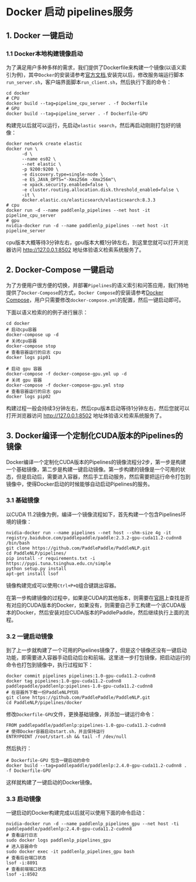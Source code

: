 # Docker 启动 pipelines服务

## 1. Docker 一键启动

### 1.1 Docker本地构建镜像启动

为了满足用户多种多样的需求，我们提供了Dockerfile来构建一个镜像(以语义索引为例)，其中`Docker`的安装请参考[官方文档](https://docs.docker.com/desktop/),安装完以后，修改服务端运行脚本`run_server.sh`，客户端界面脚本`run_client.sh`，然后执行下面的命令：

```
cd docker
# CPU
docker build --tag=pipeline_cpu_server . -f Dockerfile
# GPU
docker build --tag=pipeline_server . -f Dockerfile-GPU
```
构建完以后就可以运行，先启动`elastic search`，然后再启动刚刚打包好的镜像：

```
docker network create elastic
docker run \
      -d \
      --name es02 \
      --net elastic \
      -p 9200:9200 \
      -e discovery.type=single-node \
      -e ES_JAVA_OPTS="-Xms256m -Xmx256m"\
      -e xpack.security.enabled=false \
      -e cluster.routing.allocation.disk.threshold_enabled=false \
      -it \
      docker.elastic.co/elasticsearch/elasticsearch:8.3.3
# cpu
docker run -d --name paddlenlp_pipelines --net host -it pipeline_cpu_server
# gpu
nvidia-docker run -d --name paddlenlp_pipelines --net host -it pipeline_server
```

cpu版本大概等待3分钟左右，gpu版本大概1分钟左右，到这里您就可以打开浏览器访问 http://127.0.0.1:8502 地址体验语义检索系统服务了。

## 2. Docker-Compose 一键启动

为了方便用户很方便的切换，并部署`Pipelines`的语义索引和问答应用，我们特地提供了`Docker-Compose`的方式，`Docker Compose`的安装请参考[Docker Compose](https://docs.docker.com/compose/)，用户只需要修改`docker-compose.yml`的配置，然后一键启动即可。

下面以语义检索的的例子进行展示：

```
cd docker
# 启动cpu容器
docker-compose up -d
# 关闭cpu容器
docker-compose stop
# 查看容器运行的日志 cpu
docker logs pip01

# 启动 gpu 容器
docker-compose -f docker-compose-gpu.yml up -d
# 关闭 gpu 容器
docker-compose -f docker-compose-gpu.yml stop
# 查看容器运行的日志 gpu
docker logs pip02
```
构建过程一般会持续3分钟左右，然后cpu版本启动等待1分钟左右，然后您就可以打开浏览器访问 http://127.0.0.1:8502 地址体验语义检索系统服务了。

## 3. Docker编译一个定制化CUDA版本的Pipelines的镜像

Docker编译一个定制化CUDA版本的Pipelines的镜像流程分2步，第一步是构建一个基础镜像，第二步是构建一键启动镜像。第一步构建的镜像是一个可用的状态，但是启动后，需要进入容器，然后手工启动服务，然后需要把运行命令打包到镜像中，使得Docker启动的时候能够自动启动Pipelines的服务。

### 3.1 基础镜像

以CUDA 11.2镜像为例，编译一个镜像流程如下，首先构建一个包含Pipelines环境的镜像：

```
nvidia-docker run --name pipelines --net host --shm-size 4g -it registry.baidubce.com/paddlepaddle/paddle:2.3.2-gpu-cuda11.2-cudnn8 /bin/bash
git clone https://github.com/PaddlePaddle/PaddleNLP.git
cd PaddleNLP/pipelines/
pip install -r requirements.txt -i https://pypi.tuna.tsinghua.edu.cn/simple
python setup.py install
apt-get install lsof
```
镜像构建完成可以使用`Ctrl+P+Q`组合键跳出容器。

在第一步构建镜像的过程中，如果是CUDA的其他版本，则需要在[官网](https://www.paddlepaddle.org.cn/install/quick?docurl=/documentation/docs/zh/install/docker/linux-docker.html)上查找是否有对应的CUDA版本的Docker，如果没有，则需要自己手工构建一个该CUDA版本的Docker，然后安装对应CUDA版本的PaddlePaddle，然后继续执行上面的流程。

### 3.2 一键启动镜像

到了上一步就构建了一个可用的Pipelines镜像了，但是这个镜像还没有一键启动功能，即需要进入容器手动启动后台和前端。这里进一步打包镜像，把启动运行的命令也打包到镜像中，执行过程如下：

```
docker commit pipelines pipelines:1.0-gpu-cuda11.2-cudnn8
docker tag pipelines:1.0-gpu-cuda11.2-cudnn8  paddlepaddle/paddlenlp:pipelines-1.0-gpu-cuda11.2-cudnn8
# 在容器外下载一份PaddleNLP代码
git clone https://github.com/PaddlePaddle/PaddleNLP.git
cd PaddleNLP/pipelines/docker
```
修改`Dockerfile-GPU`文件，更换基础镜像，并添加一键运行命令：

```
FROM paddlepaddle/paddlenlp:pipelines-1.0-gpu-cuda11.2-cudnn8
# 使得Docker容器启动start.sh，并且保持运行
ENTRYPOINT /root/start.sh && tail -f /dev/null
```
然后执行：

```
# Dockerfile-GPU 包含一键启动的命令
docker build --tag=paddlepaddle/paddlenlp:2.4.0-gpu-cuda11.2-cudnn8 . -f Dockerfile-GPU
```

这样就构建了一键启动的Docker镜像。

### 3.3 启动镜像

一键启动的Docker构建完成以后就可以使用下面的命令启动：

```
nvidia-docker run -d --name paddlenlp_pipelines_gpu --net host -ti paddlepaddle/paddlenlp:2.4.0-gpu-cuda11.2-cudnn8
# 查看运行日志
sudo docker logs paddlenlp_pipelines_gpu
# 进入容器命令
sudo docker exec -it paddlenlp_pipelines_gpu bash
# 查看后台端口状态
lsof -i:8891
# 查看前端端口状态
lsof -i:8502
```

